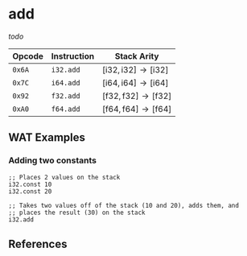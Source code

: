 
# add

_todo_



| Opcode | Instruction | Stack Arity |
|--------|-------------|-------------|
| `0x6A` | `i32.add`   | $[ \text{i32}, \text{i32} ] \to [ \text{i32} ]$ |
| `0x7C` | `i64.add`   | $[ \text{i64}, \text{i64} ] \to [ \text{i64} ]$ |
| `0x92` | `f32.add`   | $[ \text{f32}, \text{f32} ] \to [ \text{f32} ]$ |
| `0xA0` | `f64.add`   | $[ \text{f64}, \text{f64} ] \to [ \text{f64} ]$ |



## WAT Examples

### Adding two constants

```wasm
;; Places 2 values on the stack
i32.const 10
i32.const 20

;; Takes two values off of the stack (10 and 20), adds them, and
;; places the result (30) on the stack
i32.add
```



## References

[^§2.4.1]: _WebAssembly Core Specification, Structure, Numeric Instructions_ - <https://webassembly.github.io/spec/core/bikeshed/#numeric-instructions%E2%91%A0>
<!-- [^§4.4.1.1]: _WebAssembly Core Specification, Execution, Numeric Instructions, t.const c_ - <https://webassembly.github.io/spec/core/bikeshed/#-tmathsfhrefsyntax-instr-numericmathsfconstc%E2%91%A0> -->

